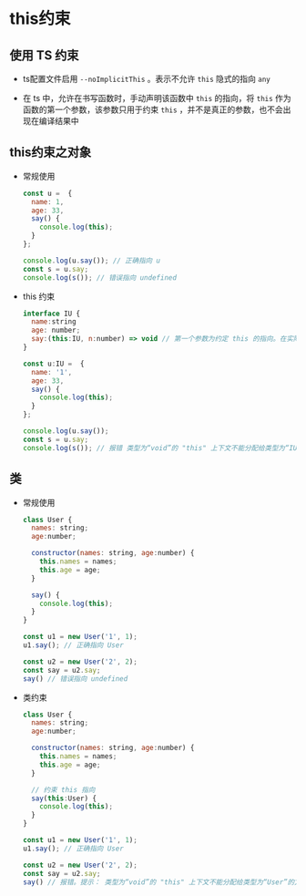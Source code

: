 # this约束

## 使用 TS 约束

+ ts配置文件启用 `--noImplicitThis` 。表示不允许 `this` 隐式的指向 `any`

+ 在 ts 中，允许在书写函数时，手动声明该函数中 `this` 的指向，将 `this` 作为函数的第一个参数，该参数只用于约束 `this` ，并不是真正的参数，也不会出现在编译结果中

## this约束之对象

+ 常规使用

  ```js
  const u =  {
    name: 1,
    age: 33,
    say() {
      console.log(this);
    }
  };

  console.log(u.say()); // 正确指向 u
  const s = u.say;
  console.log(s()); // 错误指向 undefined
  ```

+ this 约束

  ```js
  interface IU {
    name:string
    age: number;
    say:(this:IU, n:number) => void // 第一个参数为约定 this 的指向。在实际调用中将会不存在。 n 为实际的第一个参数
  }

  const u:IU =  {
    name: '1',
    age: 33,
    say() {
      console.log(this);
    }
  };

  console.log(u.say());
  const s = u.say;
  console.log(s()); // 报错 类型为“void”的 "this" 上下文不能分配给类型为“IU”的方法的 "this"
  ```

## 类

+ 常规使用

  ```js
  class User {
    names: string;
    age:number;

    constructor(names: string, age:number) {
      this.names = names;
      this.age = age;
    }

    say() {
      console.log(this);
    }
  }

  const u1 = new User('1', 1);
  u1.say(); // 正确指向 User

  const u2 = new User('2', 2);
  const say = u2.say;
  say() // 错误指向 undefined
  ```

+ 类约束

  ```js
  class User {
    names: string;
    age:number;

    constructor(names: string, age:number) {
      this.names = names;
      this.age = age;
    }

    // 约束 this 指向
    say(this:User) {
      console.log(this);
    }
  }

  const u1 = new User('1', 1);
  u1.say(); // 正确指向 User

  const u2 = new User('2', 2);
  const say = u2.say;
  say() // 报错。提示： 类型为“void”的 "this" 上下文不能分配给类型为“User”的方法的 "this"
  ```

